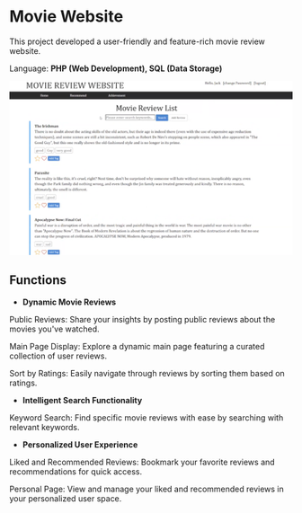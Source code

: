 # Movie Website
This project developed a user-friendly and feature-rich movie review website.

Language: **PHP (Web Development), SQL (Data Storage)**

![](./Website.png)

## Functions

- **Dynamic Movie Reviews**

Public Reviews: Share your insights by posting public reviews about the movies you've watched.

Main Page Display: Explore a dynamic main page featuring a curated collection of user reviews.

Sort by Ratings: Easily navigate through reviews by sorting them based on ratings.

- **Intelligent Search Functionality**
  
Keyword Search: Find specific movie reviews with ease by searching with relevant keywords.

- **Personalized User Experience**
  
Liked and Recommended Reviews: Bookmark your favorite reviews and recommendations for quick access.

Personal Page: View and manage your liked and recommended reviews in your personalized user space.

